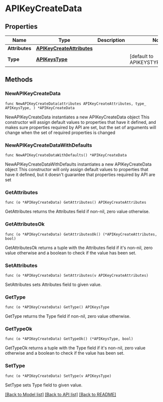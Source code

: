 # APIKeyCreateData

## Properties

Name | Type | Description | Notes
---- | ---- | ----------- | ------
**Attributes** | [**APIKeyCreateAttributes**](APIKeyCreateAttributes.md) |  | 
**Type** | [**APIKeysType**](APIKeysType.md) |  | [default to APIKEYSTYPE_API_KEYS]

## Methods

### NewAPIKeyCreateData

`func NewAPIKeyCreateData(attributes APIKeyCreateAttributes, type_ APIKeysType, ) *APIKeyCreateData`

NewAPIKeyCreateData instantiates a new APIKeyCreateData object
This constructor will assign default values to properties that have it defined,
and makes sure properties required by API are set, but the set of arguments
will change when the set of required properties is changed

### NewAPIKeyCreateDataWithDefaults

`func NewAPIKeyCreateDataWithDefaults() *APIKeyCreateData`

NewAPIKeyCreateDataWithDefaults instantiates a new APIKeyCreateData object
This constructor will only assign default values to properties that have it defined,
but it doesn't guarantee that properties required by API are set

### GetAttributes

`func (o *APIKeyCreateData) GetAttributes() APIKeyCreateAttributes`

GetAttributes returns the Attributes field if non-nil, zero value otherwise.

### GetAttributesOk

`func (o *APIKeyCreateData) GetAttributesOk() (*APIKeyCreateAttributes, bool)`

GetAttributesOk returns a tuple with the Attributes field if it's non-nil, zero value otherwise
and a boolean to check if the value has been set.

### SetAttributes

`func (o *APIKeyCreateData) SetAttributes(v APIKeyCreateAttributes)`

SetAttributes sets Attributes field to given value.


### GetType

`func (o *APIKeyCreateData) GetType() APIKeysType`

GetType returns the Type field if non-nil, zero value otherwise.

### GetTypeOk

`func (o *APIKeyCreateData) GetTypeOk() (*APIKeysType, bool)`

GetTypeOk returns a tuple with the Type field if it's non-nil, zero value otherwise
and a boolean to check if the value has been set.

### SetType

`func (o *APIKeyCreateData) SetType(v APIKeysType)`

SetType sets Type field to given value.



[[Back to Model list]](../README.md#documentation-for-models) [[Back to API list]](../README.md#documentation-for-api-endpoints) [[Back to README]](../README.md)


